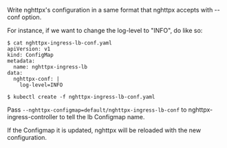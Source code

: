 Write nghttpx's configuration in a same format that nghttpx accepts
with --conf option.

For instance, if we want to change the log-level to "INFO", do like
so:

```
$ cat nghttpx-ingress-lb-conf.yaml
apiVersion: v1
kind: ConfigMap
metadata:
  name: nghttpx-ingress-lb
data:
  nghttpx-conf: |
    log-level=INFO
```

```
$ kubectl create -f nghttpx-ingress-lb-conf.yaml
```

Pass `--nghttpx-configmap=default/nghttpx-ingress-lb-conf` to
nghttpx-ingress-controller to tell the lb Configmap name.

If the Configmap it is updated, nghttpx will be reloaded with the new
configuration.
